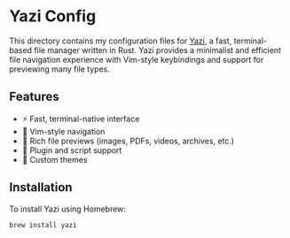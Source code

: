 # Yazi Config

This directory contains my configuration files for [Yazi](https://github.com/sxyazi/yazi), a fast, terminal-based file manager written in Rust. Yazi provides a minimalist and efficient file navigation experience with Vim-style keybindings and support for previewing many file types.

## Features

- ⚡ Fast, terminal-native interface
- 🧭 Vim-style navigation
- 📂 Rich file previews (images, PDFs, videos, archives, etc.)
- 🧩 Plugin and script support
- 🎨 Custom themes

## Installation

To install Yazi using Homebrew:

```bash
brew install yazi
```
